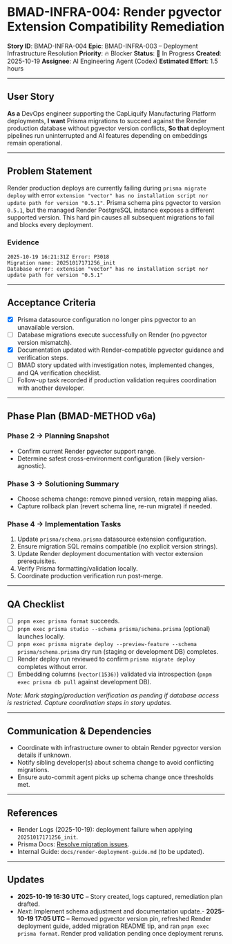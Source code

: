 # BMAD-INFRA-004: Render pgvector Extension Compatibility Remediation

**Story ID**: BMAD-INFRA-004
**Epic**: BMAD-INFRA-003 – Deployment Infrastructure Resolution
**Priority**: 🔥 Blocker
**Status**: 🚧 In Progress
**Created**: 2025-10-19
**Assignee**: AI Engineering Agent (Codex)
**Estimated Effort**: 1.5 hours

---

## User Story

**As a** DevOps engineer supporting the CapLiquify Manufacturing Platform deployments,
**I want** Prisma migrations to succeed against the Render production database without pgvector version conflicts,
**So that** deployment pipelines run uninterrupted and AI features depending on embeddings remain operational.

---

## Problem Statement

Render production deploys are currently failing during `prisma migrate deploy` with error `extension "vector" has no installation script nor update path for version "0.5.1"`. Prisma schema pins pgvector to version `0.5.1`, but the managed Render PostgreSQL instance exposes a different supported version. This hard pin causes all subsequent migrations to fail and blocks every deployment.

### Evidence

```
2025-10-19 16:21:31Z Error: P3018
Migration name: 20251017171256_init
Database error: extension "vector" has no installation script nor update path for version "0.5.1"
```

---

## Acceptance Criteria

- [x] Prisma datasource configuration no longer pins pgvector to an unavailable version.
- [ ] Database migrations execute successfully on Render (no pgvector version mismatch).
- [x] Documentation updated with Render-compatible pgvector guidance and verification steps.
- [ ] BMAD story updated with investigation notes, implemented changes, and QA verification checklist.
- [ ] Follow-up task recorded if production validation requires coordination with another developer.

---

## Phase Plan (BMAD-METHOD v6a)

### Phase 2 → Planning Snapshot
- Confirm current Render pgvector support range.
- Determine safest cross-environment configuration (likely version-agnostic).

### Phase 3 → Solutioning Summary
- Choose schema change: remove pinned version, retain mapping alias.
- Capture rollback plan (revert schema line, re-run migrate) if needed.

### Phase 4 → Implementation Tasks
1. Update `prisma/schema.prisma` datasource extension configuration.
2. Ensure migration SQL remains compatible (no explicit version strings).
3. Update Render deployment documentation with vector extension prerequisites.
4. Verify Prisma formatting/validation locally.
5. Coordinate production verification run post-merge.

---

## QA Checklist

- [ ] `pnpm exec prisma format` succeeds.
- [ ] `pnpm exec prisma studio --schema prisma/schema.prisma` (optional) launches locally.
- [ ] `pnpm exec prisma migrate deploy --preview-feature --schema prisma/schema.prisma` dry run (staging or development DB) completes.
- [ ] Render deploy run reviewed to confirm `prisma migrate deploy` completes without error.
- [ ] Embedding columns (`vector(1536)`) validated via introspection (`pnpm exec prisma db pull` against development DB).

_Note: Mark staging/production verification as pending if database access is restricted. Capture coordination steps in story updates._

---

## Communication & Dependencies

- Coordinate with infrastructure owner to obtain Render pgvector version details if unknown.
- Notify sibling developer(s) about schema change to avoid conflicting migrations.
- Ensure auto-commit agent picks up schema change once thresholds met.

---

## References

- Render Logs (2025-10-19): deployment failure when applying `20251017171256_init`.
- Prisma Docs: [Resolve migration issues](https://pris.ly/d/migrate-resolve).
- Internal Guide: `docs/render-deployment-guide.md` (to be updated).

---

## Updates

- **2025-10-19 16:30 UTC** – Story created, logs captured, remediation plan drafted.
- _Next_: Implement schema adjustment and documentation update.- **2025-10-19 17:05 UTC** – Removed pgvector version pin, refreshed Render deployment guide, added migration README tip, and ran  `pnpm exec prisma format`. Render prod validation pending once deployment reruns. 

